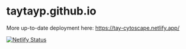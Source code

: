 # taytayp.github.io

More up-to-date deployment here: https://tay-cytoscape.netlify.app/

[![Netlify Status](https://api.netlify.com/api/v1/badges/0b0f4eab-12cd-4710-a7c7-7ece00609ecb/deploy-status)](https://app.netlify.com/sites/tay-cytoscape/deploys)
